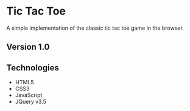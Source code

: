 # Tic Tac Toe

A simple implementation of the classic tic tac toe game in the browser.

## Version 1.0


## Technologies
- HTML5
- CSS3
- JavaScript
- JQuery v3.5